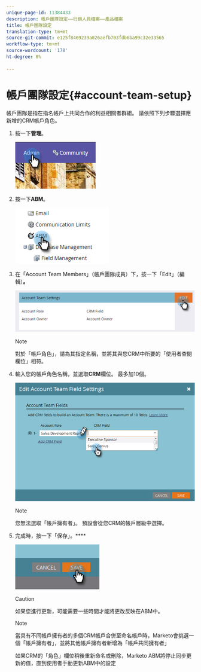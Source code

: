 ```yaml
---
unique-page-id: 11384433
description: 帳戶團隊設定——行銷人員檔案——產品檔案
title: 帳戶團隊設定
translation-type: tm+mt
source-git-commit: e125f8469239a026aefb703fdb6ba99c32e33565
workflow-type: tm+mt
source-wordcount: '178'
ht-degree: 0%

---
```



# 帳戶團隊設定{#account-team-setup}

帳戶團隊是指在指名帳戶上共同合作的利益相關者群組。 請依照下列步驟選擇應新增的CRM帳戶角色。

1. 按一下&#x200B;**管理**。

   ![](assets/one-3.png)

1. 按一下&#x200B;**ABM**。

   ![](assets/two-3.png)

1. 在「Account Team Members」（帳戶團隊成員）下，按一下「Edit」（編輯）**。**

   ![](assets/3.png)

   >[!NOTE]
   >
   >對於「帳戶角色」，請為其指定名稱，並將其與您CRM中所要的「使用者查閱欄位」相符。

1. 輸入您的帳戶角色名稱，並選取&#x200B;**CRM**&#x200B;欄位。 最多加10個。

   ![](assets/four-2.png)

   >[!NOTE]
   >
   >您無法選取「帳戶擁有者」。 預設會從您CRM的帳戶層級中選擇。

1. 完成時，按一下「保存」。****

   ![](assets/five-2.png)

   >[!CAUTION]
   >
   >如果您進行更新，可能需要一些時間才能將更改反映在ABM中。

   >[!NOTE]
   >
   >當具有不同帳戶擁有者的多個CRM帳戶合併至命名帳戶時，Marketo會挑選一個「帳戶擁有者」，並將其他帳戶擁有者新增為「帳戶共同擁有者」
   >
   >如果CRM的「角色」欄位稍後重新命名或刪除，Marketo ABM將停止同步更新的值，直到使用者手動更新ABM中的設定
